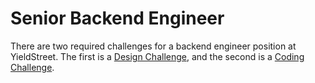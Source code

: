 # Senior Backend Engineer
There are two required challenges for a backend engineer position at YieldStreet.
The first is a [Design Challenge](design-challenge.md), and the second is a [Coding Challenge](user-accreditation/).